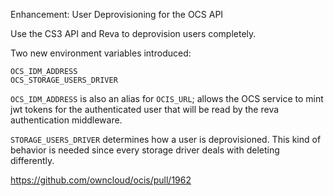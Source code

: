 Enhancement: User Deprovisioning for the OCS API

Use the CS3 API and Reva to deprovision users completely.

Two new environment variables introduced:
```
OCS_IDM_ADDRESS
OCS_STORAGE_USERS_DRIVER
```

`OCS_IDM_ADDRESS` is also an alias for `OCIS_URL`; allows the OCS service to mint jwt tokens for the authenticated user that will be read by the reva authentication middleware.

`STORAGE_USERS_DRIVER` determines how a user is deprovisioned. This kind of behavior is needed since every storage driver deals with deleting differently.

https://github.com/owncloud/ocis/pull/1962
